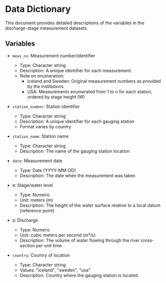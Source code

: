 # Data Dictionary

This document provides detailed descriptions of the variables in the discharge-stage measurement datasets.

## Variables

- `meas_nu`: Measurement number/identifier
  - Type: Character string
  - Description: A unique identifier for each measurement. 
  - Note on enumeration:
    - Iceland and Sweden: Original measurement numbers as provided by the institutions
    - USA: Measurements enumerated from 1 to n for each station, ordered by stage height (W)

- `station_number`: Station identifier
  - Type: Character string
  - Description: A unique identifier for each gauging station
  - Format varies by country

- `station_name`: Station name
  - Type: Character string
  - Description: The name of the gauging station location

- `date`: Measurement date
  - Type: Date (YYYY-MM-DD)
  - Description: The date when the measurement was taken

- `W`: Stage/water level
  - Type: Numeric
  - Unit: meters (m)
  - Description: The height of the water surface relative to a local datum (reference point)

- `Q`: Discharge
  - Type: Numeric
  - Unit: cubic meters per second (m³/s)
  - Description: The volume of water flowing through the river cross-section per unit time

- `country`: Country of location
  - Type: Character string
  - Values: "iceland", "sweden", "usa"
  - Description: Country where the gauging station is located